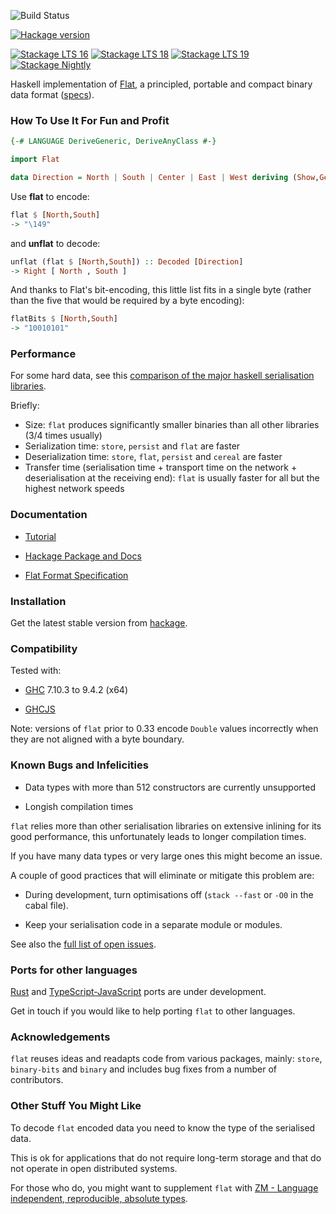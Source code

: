 
![Build Status](https://github.com/Quid2/flat/actions/workflows/haskell-ci.yml/badge.svg)

[![Hackage version](https://img.shields.io/hackage/v/flat.svg)](http://hackage.haskell.org/package/flat)

[![Stackage LTS 16](http://stackage.org/package/flat/badge/lts-16)](http://stackage.org/lts/package/flat)
[![Stackage LTS 18](http://stackage.org/package/flat/badge/lts-18)](http://stackage.org/lts/package/flat)
[![Stackage LTS 19](http://stackage.org/package/flat/badge/lts-19)](http://stackage.org/lts/package/flat)
[![Stackage Nightly](http://stackage.org/package/flat/badge/nightly)](http://stackage.org/nightly/package/flat)

Haskell implementation of [Flat](http://quid2.org/docs/Flat.pdf), a principled, portable and compact binary data format ([specs](http://quid2.org)).


### How To Use It For Fun and Profit

```haskell
{-# LANGUAGE DeriveGeneric, DeriveAnyClass #-}
```

```haskell
import Flat
```



```haskell
data Direction = North | South | Center | East | West deriving (Show,Generic,Flat)
```

Use **flat** to encode: 

```haskell
flat $ [North,South]
-> "\149"
```


and **unflat** to decode:

```haskell
unflat (flat $ [North,South]) :: Decoded [Direction]
-> Right [ North , South ]
```


And thanks to Flat's bit-encoding, this little list fits in a single byte (rather than the five that would be required by a byte encoding):

```haskell
flatBits $ [North,South]
-> "10010101"
```



### Performance

For some hard data, see this [comparison of the major haskell serialisation libraries](https://github.com/haskell-perf/serialization).

Briefly:
 * Size: `flat` produces significantly smaller binaries than all other libraries (3/4 times usually)
 * Serialization time: `store`, `persist` and `flat` are faster
 * Deserialization time: `store`, `flat`, `persist` and `cereal` are faster
 * Transfer time (serialisation time + transport time on the network + deserialisation at the receiving end): `flat` is usually faster for all but the highest network speeds

### Documentation

* [Tutorial](http://hackage.haskell.org/package/flat/docs/Flat-Tutorial.html)

* [Hackage Package and Docs](http://hackage.haskell.org/package/flat)

* [Flat Format Specification](http://quid2.org/docs/Flat.pdf)


### Installation

Get the latest stable version from [hackage](https://hackage.haskell.org/package/flat).

### Compatibility

Tested with:

* [GHC](https://www.haskell.org/ghc/) 7.10.3 to 9.4.2 (x64)


* [GHCJS](https://github.com/ghcjs/ghcjs)

Note: versions of `flat` prior to 0.33 encode `Double` values incorrectly when they are not aligned with a byte boundary.



### Known Bugs and Infelicities

* Data types with more than 512 constructors are currently unsupported

* Longish compilation times

`flat` relies more than other serialisation libraries on extensive inlining for its good performance, this unfortunately leads to longer compilation times. 

If you have many data types or very large ones this might become an issue.

A couple of good practices that will eliminate or mitigate this problem are:

  * During development, turn optimisations off (`stack --fast` or `-O0` in the cabal file).

  * Keep your serialisation code in a separate module or modules.

See also the [full list of open issues](https://github.com/Quid2/flat/issues).

### Ports for other languages

[Rust](https://www.rust-lang.org/) and [TypeScript-JavaScript](https://github.com/Quid2/ts) ports are under development.


Get in touch if you would like to help porting `flat` to other languages.

### Acknowledgements

`flat` reuses ideas and readapts code from various packages, mainly: `store`, `binary-bits` and `binary` and includes bug fixes from a number of contributors.

### Other Stuff You Might Like

To decode `flat` encoded data you need to know the type of the serialised data.

This is ok for applications that do not require long-term storage and that do not operate in open distributed systems.

For those who do, you might want to supplement `flat` with [ZM - Language independent, reproducible, absolute types](https://github.com/Quid2/zm).
